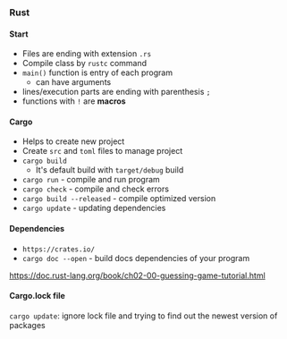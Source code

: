 ### Rust


#### Start
* Files are ending with extension ```.rs```
* Compile class by ```rustc``` command
* ```main()``` function is entry of each program
    * can have arguments
* lines/execution parts are ending with parenthesis ```;```
* functions with ```!``` are __macros__

#### Cargo
* Helps to create new project
* Create ```src``` and ```toml``` files to manage project
* ```cargo build```
  * It's default build with ```target/debug``` build
* ```cargo run``` - compile and run program
* ```cargo check``` - compile and check errors
* ```cargo build --released``` - compile optimized version
* ```cargo update``` - updating dependencies

#### Dependencies
* ```https://crates.io/```
* ```cargo doc --open``` - build docs dependencies of your program

https://doc.rust-lang.org/book/ch02-00-guessing-game-tutorial.html


#### Cargo.lock file
```cargo update```: ignore lock file and trying to find out the newest version of packages